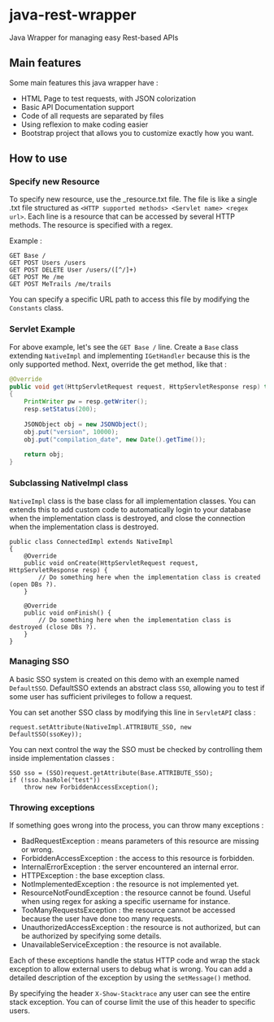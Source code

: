 # java-rest-wrapper
Java Wrapper for managing easy Rest-based APIs

## Main features
Some main features this java wrapper have :
* HTML Page to test requests, with JSON colorization
* Basic API Documentation support
* Code of all requests are separated by files
* Using reflexion to make coding easier
* Bootstrap project that allows you to customize exactly how you want.

## How to use

### Specify new Resource
To specify new resource, use the _resource.txt file. The file is like a single .txt file structured as `<HTTP supported methods> <Servlet name> <regex url>`. Each line is a resource that can be accessed by several HTTP methods. The resource is specified with a regex.

Example :
```
GET Base /
GET POST Users /users
GET POST DELETE User /users/([^/]+)
GET POST Me /me
GET POST MeTrails /me/trails
```

You can specify a specific URL path to access this file by modifying the `Constants` class.

### Servlet Example
For above example, let's see the `GET Base /` line.
Create a `Base` class extending `NativeImpl` and implementing `IGetHandler` because this is the only supported method.
Next, override the get method, like that :
```java
@Override
public void get(HttpServletRequest request, HttpServletResponse resp) throws Exception
{
    PrintWriter pw = resp.getWriter();
    resp.setStatus(200);
    
    JSONObject obj = new JSONObject();
    obj.put("version", 10000);
    obj.put("compilation_date", new Date().getTime());
    
    return obj;
}
```

### Subclassing NativeImpl class
`NativeImpl` class is the base class for all implementation classes. You can extends this to add custom code to automatically login to your database when the implementation class is destroyed, and close the connection when the implementation class is destroyed.

```
public class ConnectedImpl extends NativeImpl
{
    @Override
    public void onCreate(HttpServletRequest request, HttpServletResponse resp) {
        // Do something here when the implementation class is created (open DBs ?).
    }

    @Override
    public void onFinish() {
        // Do something here when the implementation class is destroyed (close DBs ?).
    }
}
```

### Managing SSO
A basic SSO system is created on this demo with an exemple named `DefaultSSO`. DefaultSSO extends an abstract class `SSO`, allowing you to test if some user has sufficient privileges to follow a request.

You can set another SSO class by modifying this line in `ServletAPI` class :
```
request.setAttribute(NativeImpl.ATTRIBUTE_SSO, new DefaultSSO(ssoKey));
```

You can next control the way the SSO must be checked by controlling them inside implementation classes :

```
SSO sso = (SSO)request.getAttribute(Base.ATTRIBUTE_SSO);
if (!sso.hasRole("test"))
    throw new ForbiddenAccessException();
```

### Throwing exceptions
If something goes wrong into the process, you can throw many exceptions :
* BadRequestException : means parameters of this resource are missing or wrong.
* ForbiddenAccessException : the access to this resource is forbidden.
* InternalErrorException : the server encountered an internal error.
* HTTPException : the base exception class.
* NotImplementedException : the resource is not implemented yet.
* ResourceNotFoundException : the resource cannot be found. Useful when using regex for asking a specific username for instance.
* TooManyRequestsException : the resource cannot be accessed because the user have done too many requests.
* UnauthorizedAccessException : the resource is not authorized, but can be authorized by specifying some details.
* UnavailableServiceException : the resource is not available.

Each of these exceptions handle the status HTTP code and wrap the stack exception to allow external users to debug what is wrong. You can add a detailed description of the exception by using the `setMessage()` method.

By specifying the header `X-Show-Stacktrace` any user can see the entire stack exception. You can of course limit the use of this header to specific users.
